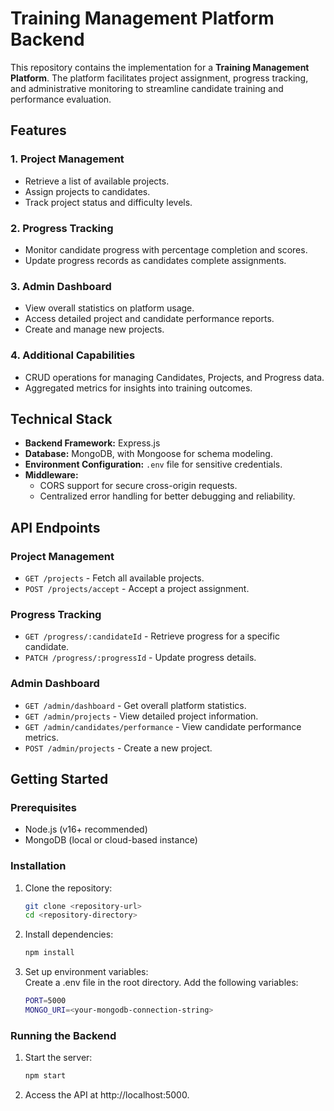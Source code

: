 # Training Management Platform Backend  

This repository contains the  implementation for a **Training Management Platform**. The platform facilitates project assignment, progress tracking, and administrative monitoring to streamline candidate training and performance evaluation.  

## **Features**  
### **1. Project Management**  
- Retrieve a list of available projects.  
- Assign projects to candidates.  
- Track project status and difficulty levels.  

### **2. Progress Tracking**  
- Monitor candidate progress with percentage completion and scores.  
- Update progress records as candidates complete assignments.  

### **3. Admin Dashboard**  
- View overall statistics on platform usage.  
- Access detailed project and candidate performance reports.  
- Create and manage new projects.  

### **4. Additional Capabilities**  
- CRUD operations for managing Candidates, Projects, and Progress data.  
- Aggregated metrics for insights into training outcomes.  

## **Technical Stack**  
- **Backend Framework:** Express.js  
- **Database:** MongoDB, with Mongoose for schema modeling.  
- **Environment Configuration:** `.env` file for sensitive credentials.  
- **Middleware:**  
  - CORS support for secure cross-origin requests.  
  - Centralized error handling for better debugging and reliability.  

## **API Endpoints**  
### **Project Management**  
- `GET /projects` - Fetch all available projects.  
- `POST /projects/accept` - Accept a project assignment.  

### **Progress Tracking**  
- `GET /progress/:candidateId` - Retrieve progress for a specific candidate.  
- `PATCH /progress/:progressId` - Update progress details.  

### **Admin Dashboard**  
- `GET /admin/dashboard` - Get overall platform statistics.  
- `GET /admin/projects` - View detailed project information.  
- `GET /admin/candidates/performance` - View candidate performance metrics.  
- `POST /admin/projects` - Create a new project.  

## **Getting Started**  
### **Prerequisites**  
- Node.js (v16+ recommended)  
- MongoDB (local or cloud-based instance)  

### **Installation**  
1. Clone the repository:  
   ```bash
   git clone <repository-url>
   cd <repository-directory>

2. Install dependencies:  
   ```bash
   npm install

3. Set up environment variables:  
    Create a .env file in the root directory.
    Add the following variables:
   ```bash
   PORT=5000  
   MONGO_URI=<your-mongodb-connection-string>  

### **Running the Backend**  

1. Start the server:  
   ```bash
   npm start

2. Access the API at http://localhost:5000.  


